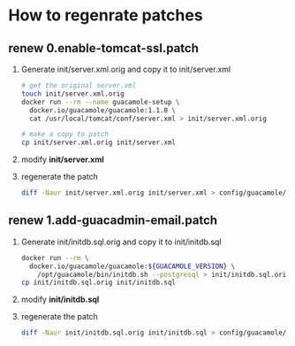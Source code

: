# How to regenrate patches

## renew 0.enable-tomcat-ssl.patch

1. Generate init/server.xml.orig and copy it to init/server.xml

   ```bash
   # get the original server.xml
   touch init/server.xml.orig
   docker run --rm --name guacamole-setup \
     docker.io/guacamole/guacamole:1.1.0 \
     cat /usr/local/tomcat/conf/server.xml > init/server.xml.orig

   # make a copy to patch
   cp init/server.xml.orig init/server.xml
   ```

2. modify **init/server.xml**

3. regenerate the patch

   ```bash
   diff -Naur init/server.xml.orig init/server.xml > config/guacamole/0.enable-tomcat-ssl.patch
   ```

## renew 1.add-guacadmin-email.patch

1. Generate init/initdb.sql.orig and copy it to init/initdb.sql

   ```bash
   docker run --rm \
     docker.io/guacamole/guacamole:${GUACAMOLE_VERSION} \
       /opt/guacamole/bin/initdb.sh --postgresql > init/initdb.sql.orig
   cp init/initdb.sql.orig init/initdb.sql
   ```

2. modify **init/initdb.sql**

3. regenerate the patch

   ```bash
   diff -Naur init/initdb.sql.orig init/initdb.sql > config/guacamole/1.add-guacadmin-email.patch
   ```
